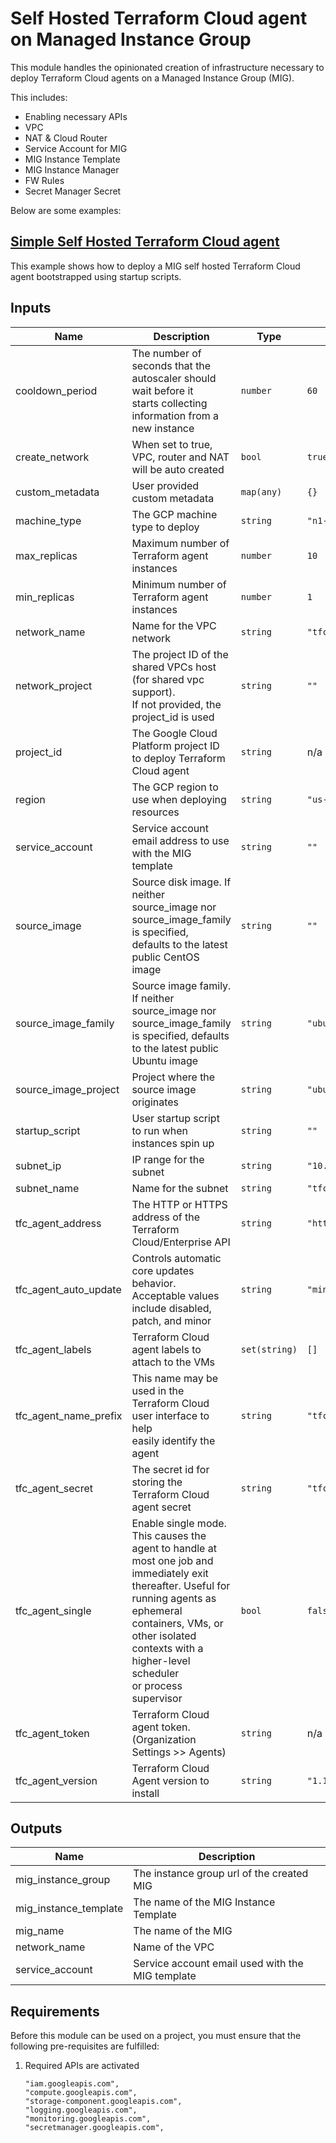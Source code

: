 # Self Hosted Terraform Cloud agent on Managed Instance Group

This module handles the opinionated creation of infrastructure necessary to deploy Terraform Cloud agents on a Managed Instance Group (MIG).

This includes:

- Enabling necessary APIs
- VPC
- NAT & Cloud Router
- Service Account for MIG
- MIG Instance Template
- MIG Instance Manager
- FW Rules
- Secret Manager Secret

Below are some examples:

## [Simple Self Hosted Terraform Cloud agent](../../examples/tfc-agent-mig-vm-simple/README.md)

This example shows how to deploy a MIG self hosted Terraform Cloud agent bootstrapped using startup scripts.

<!-- BEGINNING OF PRE-COMMIT-TERRAFORM DOCS HOOK -->
## Inputs

| Name | Description | Type | Default | Required |
|------|-------------|------|---------|:--------:|
| cooldown\_period | The number of seconds that the autoscaler should wait before it<br>starts collecting information from a new instance | `number` | `60` | no |
| create\_network | When set to true, VPC, router and NAT will be auto created | `bool` | `true` | no |
| custom\_metadata | User provided custom metadata | `map(any)` | `{}` | no |
| machine\_type | The GCP machine type to deploy | `string` | `"n1-standard-1"` | no |
| max\_replicas | Maximum number of Terraform agent instances | `number` | `10` | no |
| min\_replicas | Minimum number of Terraform agent instances | `number` | `1` | no |
| network\_name | Name for the VPC network | `string` | `"tfc-agent-network"` | no |
| network\_project | The project ID of the shared VPCs host (for shared vpc support).<br>If not provided, the project\_id is used | `string` | `""` | no |
| project\_id | The Google Cloud Platform project ID to deploy Terraform Cloud agent | `string` | n/a | yes |
| region | The GCP region to use when deploying resources | `string` | `"us-central1"` | no |
| service\_account | Service account email address to use with the MIG template | `string` | `""` | no |
| source\_image | Source disk image. If neither source\_image nor source\_image\_family is specified,<br>defaults to the latest public CentOS image | `string` | `""` | no |
| source\_image\_family | Source image family. If neither source\_image nor source\_image\_family<br>is specified, defaults to the latest public Ubuntu image | `string` | `"ubuntu-2204-lts"` | no |
| source\_image\_project | Project where the source image originates | `string` | `"ubuntu-os-cloud"` | no |
| startup\_script | User startup script to run when instances spin up | `string` | `""` | no |
| subnet\_ip | IP range for the subnet | `string` | `"10.10.10.0/24"` | no |
| subnet\_name | Name for the subnet | `string` | `"tfc-agent-subnet"` | no |
| tfc\_agent\_address | The HTTP or HTTPS address of the Terraform Cloud/Enterprise API | `string` | `"https://app.terraform.io"` | no |
| tfc\_agent\_auto\_update | Controls automatic core updates behavior.<br>Acceptable values include disabled, patch, and minor | `string` | `"minor"` | no |
| tfc\_agent\_labels | Terraform Cloud agent labels to attach to the VMs | `set(string)` | `[]` | no |
| tfc\_agent\_name\_prefix | This name may be used in the Terraform Cloud user interface to help<br>easily identify the agent | `string` | `"tfc-agent-mig-vm"` | no |
| tfc\_agent\_secret | The secret id for storing the Terraform Cloud agent secret | `string` | `"tfc-agent"` | no |
| tfc\_agent\_single | Enable single mode. This causes the agent to handle at most one job and<br>immediately exit thereafter. Useful for running agents as ephemeral<br>containers, VMs, or other isolated contexts with a higher-level scheduler<br>or process supervisor | `bool` | `false` | no |
| tfc\_agent\_token | Terraform Cloud agent token. (Organization Settings >> Agents) | `string` | n/a | yes |
| tfc\_agent\_version | Terraform Cloud Agent version to install | `string` | `"1.10.1"` | no |

## Outputs

| Name | Description |
|------|-------------|
| mig\_instance\_group | The instance group url of the created MIG |
| mig\_instance\_template | The name of the MIG Instance Template |
| mig\_name | The name of the MIG |
| network\_name | Name of the VPC |
| service\_account | Service account email used with the MIG template |

<!-- END OF PRE-COMMIT-TERRAFORM DOCS HOOK -->

## Requirements

Before this module can be used on a project, you must ensure that the following pre-requisites are fulfilled:

1. Required APIs are activated

    ```text
    "iam.googleapis.com",
    "compute.googleapis.com",
    "storage-component.googleapis.com",
    "logging.googleapis.com",
    "monitoring.googleapis.com",
    "secretmanager.googleapis.com",
    ```
